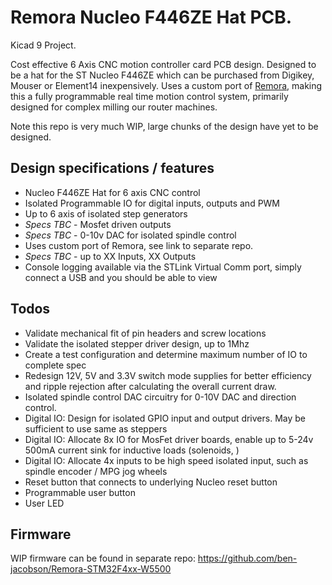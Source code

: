 # Remora Nucleo F446ZE Hat PCB.
Kicad 9 Project. 

Cost effective 6 Axis CNC motion controller card PCB design. Designed to be a hat for the ST Nucleo F446ZE which can be purchased from Digikey, Mouser or Element14 inexpensively. Uses a custom port of [Remora](https://github.com/scottalford75/Remora), making this a fully programmable real time motion control system, primarily designed for complex milling our router machines.

Note this repo is very much WIP, large chunks of the design have yet to be designed. 

## Design specifications / features
- Nucleo F446ZE Hat for 6 axis CNC control
- Isolated Programmable IO for digital inputs, outputs and PWM
- Up to 6 axis of isolated step generators
- *Specs TBC* - Mosfet driven outputs
- *Specs TBC* - 0-10v DAC for isolated spindle control
- Uses custom port of Remora, see link to separate repo. 
- *Specs TBC* - up to XX Inputs, XX Outputs
- Console logging available via the STLink Virtual Comm port, simply connect a USB and you should be able to view

## Todos
- Validate mechanical fit of pin headers and screw locations
- Validate the isolated stepper driver design, up to 1Mhz
- Create a test configuration and determine maximum number of IO to complete spec
- Redesign 12V, 5V and 3.3V switch mode supplies for better efficiency and ripple rejection after calculating the overall current draw.
- Isolated spindle control DAC circuitry for 0-10V DAC and direction control.
- Digital IO: Design for isolated GPIO input and output drivers. May be sufficient to use same as steppers
- Digital IO: Allocate 8x IO for MosFet driver boards, enable up to 5-24v 500mA current sink for inductive loads (solenoids, )
- Digital IO: Allocate 4x inputs to be high speed isolated input, such as spindle encoder / MPG jog wheels
- Reset button that connects to underlying Nucleo reset button
- Programmable user button
- User LED

## Firmware
WIP firmware can be found in separate repo: https://github.com/ben-jacobson/Remora-STM32F4xx-W5500

